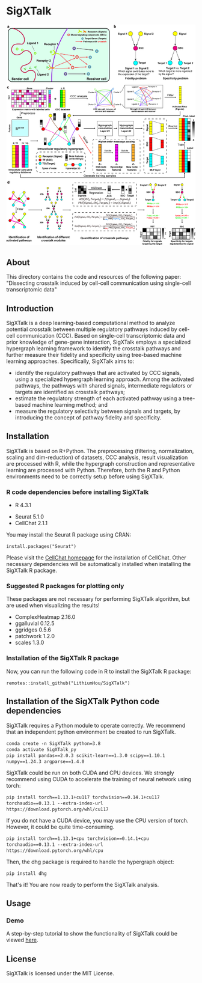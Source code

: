 # SigXTalk
![Figure](/vignettes/Figure.jpg)
## About
This directory contains the code and resources of the following paper:
"Dissecting crosstalk induced by cell-cell communication using single-cell transcriptomic data"

## Introduction
SigXTalk is a deep learning-based computational method to analyze potential crosstalk between multiple regulatory pathways induced by cell-cell communication (CCC). Based on single-cell transcriptomic data and prior knowledge of gene-gene interaction, SigXTalk employs a specialized hypergraph learning framework to identify the crosstalk pathways and further measure their fidelity and specificity using tree-based machine learning approaches. Specifically, SigXTalk aims to:
-	identify the regulatory pathways that are activated by CCC signals, using a specialized hypergraph learning approach. Among the activated pathways, the pathways with shared signals, intermediate regulators or targets are identified as crosstalk pathways;
-	estimate the regulatory strength of each activated pathway using a tree-based machine learning method; and 
- measure the regulatory selectivity between signals and targets, by introducing the concept of pathway fidelity and specificity.

## Installation
SigXTalk is based on R+Python. The preprocessing (filtering, normalization, scaling and dim-reduction) of datasets, CCC analysis, result visualization are processed with R, while the hypergraph construction and representative learning are processed with Python. Therefore, both the R and Python environments need to be correctly setup before using SigXTalk.

### R code dependencies before installing SigXTalk
- R 4.3.1
* Seurat 5.1.0
* CellChat 2.1.1
  
You may install the Seurat R package using CRAN:
```
install.packages("Seurat")
```
Please visit the [CellChat homepage](https://github.com/jinworks/CellChat) for the installation of CellChat.
Other necessary dependencies will be automatically installed when installing the SigXTalk R package.

### Suggested R packages for plotting only
These packages are not necessary for performing SigXTalk algorithm, but are used when visualizing the results!
* ComplexHeatmap 2.16.0
* ggalluvial 0.12.5
* ggridges 0.5.6
* patchwork 1.2.0
* scales 1.3.0

### Installation of the SigXTalk R package
Now, you can run the following code in R to install the SigXTalk R package:
```
remotes::install_github("LithiumHou/SigXTalk")
```
  
## Installation of the SigXTalk Python code dependencies
SigXTalk requires a Python module to operate correctly. We recommend that an independent python environment be created to run SigXTalk.
```
conda create -n SigXTalk python=3.8
conda activate SigXTalk_py
pip install pandas==2.0.3 scikit-learn==1.3.0 scipy==1.10.1 numpy==1.24.3 argparse==1.4.0
```
SigXTalk could be run on both CUDA and CPU devices. We strongly recommend using CUDA to accelerate the training of neural network using torch:

```
pip install torch==1.13.1+cu117 torchvision==0.14.1+cu117 torchaudio==0.13.1 --extra-index-url https://download.pytorch.org/whl/cu117
```
If you do not have a CUDA device, you may use the CPU version of torch. However, it could be quite time-consuming.
```
pip install torch==1.13.1+cpu torchvision==0.14.1+cpu torchaudio==0.13.1 --extra-index-url https://download.pytorch.org/whl/cpu
```

Then, the dhg package is required to handle the hypergraph object:
```
pip install dhg
```

That's it! You are now ready to perform the SigXTalk analysis.

## Usage

### Demo
A step-by-step tutorial to show the functionality of SigXTalk could be viewed [here](https://github.com/LithiumHou/SigXTalk/blob/master/vignettes/demo.md).

## License
SigXTalk is licensed under the MIT License.



